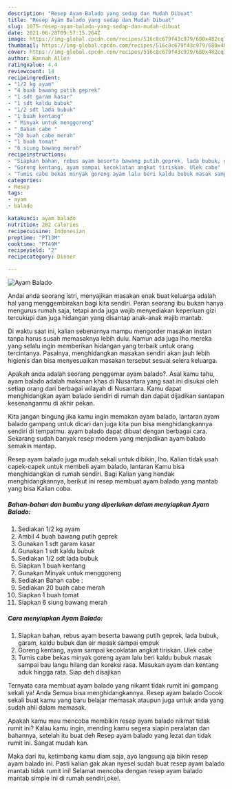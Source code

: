 ```yaml
---
description: "Resep Ayam Balado yang sedap dan Mudah Dibuat"
title: "Resep Ayam Balado yang sedap dan Mudah Dibuat"
slug: 1075-resep-ayam-balado-yang-sedap-dan-mudah-dibuat
date: 2021-06-28T09:57:15.264Z
image: https://img-global.cpcdn.com/recipes/516c8c679f43c979/680x482cq70/ayam-balado-foto-resep-utama.jpg
thumbnail: https://img-global.cpcdn.com/recipes/516c8c679f43c979/680x482cq70/ayam-balado-foto-resep-utama.jpg
cover: https://img-global.cpcdn.com/recipes/516c8c679f43c979/680x482cq70/ayam-balado-foto-resep-utama.jpg
author: Hannah Allen
ratingvalue: 4.4
reviewcount: 14
recipeingredient:
- "1/2 kg ayam"
- "4 buah bawang putih geprek"
- "1 sdt garam kasar"
- "1 sdt kaldu bubuk"
- "1/2 sdt lada bubuk"
- "1 buah kentang"
- " Minyak untuk menggoreng"
- " Bahan cabe "
- "20 buah cabe merah"
- "1 buah tomat"
- "6 siung bawang merah"
recipeinstructions:
- "Siapkan bahan, rebus ayam beserta bawang putih geprek, lada bubuk, garam, kaldu bubuk dan air masak sampai empuk"
- "Goreng kentang, ayam sampai kecoklatan angkat tiriskan. Ulek cabe"
- "Tumis cabe bekas minyak goreng ayam lalu beri kaldu bubuk masak sampai bau langu hilang dan koreksi rasa. Masukan ayam dan kentang aduk hingga rata. Siap deh disajikan"
categories:
- Resep
tags:
- ayam
- balado

katakunci: ayam balado 
nutrition: 282 calories
recipecuisine: Indonesian
preptime: "PT13M"
cooktime: "PT49M"
recipeyield: "2"
recipecategory: Dinner

---
```



![Ayam Balado](https://img-global.cpcdn.com/recipes/516c8c679f43c979/680x482cq70/ayam-balado-foto-resep-utama.jpg)

Andai anda seorang istri, menyajikan masakan enak buat keluarga adalah hal yang menggembirakan bagi kita sendiri. Peran seorang ibu bukan hanya mengurus rumah saja, tetapi anda juga wajib menyediakan keperluan gizi tercukupi dan juga hidangan yang disantap anak-anak wajib mantab.

Di waktu  saat ini, kalian sebenarnya mampu mengorder masakan instan tanpa harus susah memasaknya lebih dulu. Namun ada juga lho mereka yang selalu ingin memberikan hidangan yang terbaik untuk orang tercintanya. Pasalnya, menghidangkan masakan sendiri akan jauh lebih higienis dan bisa menyesuaikan masakan tersebut sesuai selera keluarga. 



Apakah anda adalah seorang penggemar ayam balado?. Asal kamu tahu, ayam balado adalah makanan khas di Nusantara yang saat ini disukai oleh setiap orang dari berbagai wilayah di Nusantara. Kamu dapat menghidangkan ayam balado sendiri di rumah dan dapat dijadikan santapan kesenanganmu di akhir pekan.

Kita jangan bingung jika kamu ingin memakan ayam balado, lantaran ayam balado gampang untuk dicari dan juga kita pun bisa menghidangkannya sendiri di tempatmu. ayam balado dapat dibuat dengan berbagai cara. Sekarang sudah banyak resep modern yang menjadikan ayam balado semakin mantap.

Resep ayam balado juga mudah sekali untuk dibikin, lho. Kalian tidak usah capek-capek untuk membeli ayam balado, lantaran Kamu bisa menghidangkan di rumah sendiri. Bagi Kalian yang hendak menghidangkannya, berikut ini resep membuat ayam balado yang mantab yang bisa Kalian coba.

<!--inarticleads1-->

##### Bahan-bahan dan bumbu yang diperlukan dalam menyiapkan Ayam Balado:

1. Sediakan 1/2 kg ayam
1. Ambil 4 buah bawang putih geprek
1. Gunakan 1 sdt garam kasar
1. Gunakan 1 sdt kaldu bubuk
1. Sediakan 1/2 sdt lada bubuk
1. Siapkan 1 buah kentang
1. Gunakan  Minyak untuk menggoreng
1. Sediakan  Bahan cabe :
1. Sediakan 20 buah cabe merah
1. Siapkan 1 buah tomat
1. Siapkan 6 siung bawang merah




<!--inarticleads2-->

##### Cara menyiapkan Ayam Balado:

1. Siapkan bahan, rebus ayam beserta bawang putih geprek, lada bubuk, garam, kaldu bubuk dan air masak sampai empuk
1. Goreng kentang, ayam sampai kecoklatan angkat tiriskan. Ulek cabe
1. Tumis cabe bekas minyak goreng ayam lalu beri kaldu bubuk masak sampai bau langu hilang dan koreksi rasa. Masukan ayam dan kentang aduk hingga rata. Siap deh disajikan




Ternyata cara membuat ayam balado yang nikamt tidak rumit ini gampang sekali ya! Anda Semua bisa menghidangkannya. Resep ayam balado Cocok sekali buat kamu yang baru belajar memasak ataupun juga untuk anda yang sudah ahli dalam memasak.

Apakah kamu mau mencoba membikin resep ayam balado nikmat tidak rumit ini? Kalau kamu ingin, mending kamu segera siapin peralatan dan bahannya, setelah itu buat deh Resep ayam balado yang lezat dan tidak rumit ini. Sangat mudah kan. 

Maka dari itu, ketimbang kamu diam saja, ayo langsung aja bikin resep ayam balado ini. Pasti kalian gak akan nyesel sudah buat resep ayam balado mantab tidak rumit ini! Selamat mencoba dengan resep ayam balado mantab simple ini di rumah sendiri,oke!.

